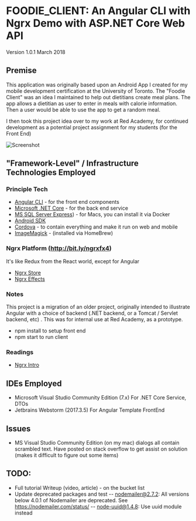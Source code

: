 

# FOODIE_CLIENT: An Angular CLI with Ngrx Demo with ASP.NET Core Web API

Version 1.0.1
March 2018

## Premise
This application was originally based upon an Android App I created for my mobile development certification at the University of Toronto. The "Foodie Client" was an idea I maintained to help out dietitians create meal plans. The app allows a dietitian as user to enter in meals with calorie information. Then a user would be able to use the app to get a random meal.

I then took this project idea over to my work at Red Academy, for continued development as a potential project assignment for my students (for the Front End)

![Screenshot](../Screen1.jpg)

##  "Framework-Level" / Infrastructure Technologies Employed

### Principle Tech
- [Angular CLI](https://cli.angular.io/) - for the front end components 
- [Microsoft .NET Core](http://bit.ly/dotnetcoreonmac) - for the back end service
- [MS SQL Server Express](http://bit.ly/sqlserveronmacviadocker)) - for Macs, you can install it via Docker 
- [Android SDK](http://bit.ly/androidstudioandsdk)
- [Cordova](https://cordova.apache.org) - to contain everything and make it run on web and mobile
- [ImageMagick](http://bit.ly/imagemagickmain) - (installed via HomeBrew)

### Ngrx Platform (http://bit.ly/ngrxfx4)
It's like Redux from the React world, except for Angular
- [Ngrx Store](http://bit.ly/ngrxstore) 
- [Ngrx Effects](http://bit.ly/ngrxfx4)

### Notes
This project is a migration of an older project, originally intended to illustrate Angular with a choice of backend  (.NET backend, or a Tomcat / Servlet backend, etc) . This was for internal use at Red Academy, as a prototype.

- npm install to setup front end
- npm start to run client

###  Readings
- [Ngrx Intro](http://bit.ly/NgrxIntro)

## IDEs Employed

- Microsoft Visual Studio Community Edition (7.x) For .NET Core Service, DTOs
- Jetbrains Webstorm (2017.3.5) For Angular Template FrontEnd

## Issues
- MS Visual Studio Community Edition (on my mac) dialogs all contain scrambled text. Have posted on stack overflow to get assist on solution (makes it difficult to figure out some items)


##  TODO:
- Full tutorial Writeup (video, article) - on the bucket list
- Update deprecated packages and test
-- nodemailer@2.7.2: All versions below 4.0.1 of Nodemailer are deprecated. See https://nodemailer.com/status/
-- node-uuid@1.4.8: Use uuid module instead



